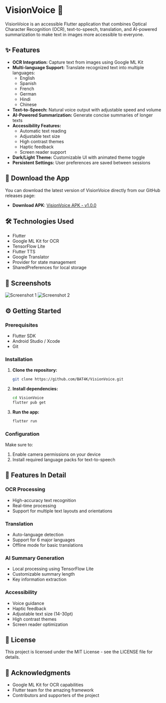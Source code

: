 # VisionVoice 📱
VisionVoice is an accessible Flutter application that combines Optical Character Recognition (OCR), text-to-speech, translation, and AI-powered summarization to make text in images more accessible to everyone.

## ✨ Features
- **OCR Integration:** Capture text from images using Google ML Kit
- **Multi-language Support:** Translate recognized text into multiple languages:
  - English
  - Spanish
  - French
  - German
  - Hindi
  - Chinese
- **Text-to-Speech:** Natural voice output with adjustable speed and volume
- **AI-Powered Summarization:** Generate concise summaries of longer texts
- **Accessibility Features:**
  - Automatic text reading
  - Adjustable text size
  - High contrast themes
  - Haptic feedback
  - Screen reader support
- **Dark/Light Theme:** Customizable UI with animated theme toggle
- **Persistent Settings:** User preferences are saved between sessions
## 🚀 Download the App

You can download the latest version of VisionVoice directly from our GitHub releases page:

- **Download APK**: [VisionVoice APK - v1.0.0](https://github.com/BAT4K/VisionVoice/releases/download/v1.0.0/app-release.apk)

## 🛠️ Technologies Used
  - Flutter
  - Google ML Kit for OCR
  - TensorFlow Lite
  - Flutter TTS
  - Google Translator
  - Provider for state management
  - SharedPreferences for local storage
## 📱 Screenshots
![Screenshot 1](https://imgur.com/5zrPpDO.png)
![Screenshot 2](https://imgur.com/7Nu5oUw.png)


## ⚙️ Getting Started
### Prerequisites
- Flutter SDK
- Android Studio / Xcode
- Git
### Installation
1. **Clone the repository:**
   ```bash
   git clone https://github.com/BAT4K/VisionVoice.git
2. **Install dependencies:**
   ```bash
   cd VisionVoice
   flutter pub get
3. **Run the app:**
   ```bash
   flutter run
### Configuration
Make sure to:
  1. Enable camera permissions on your device
  2. Install required language packs for text-to-speech
## 🌟 Features In Detail
### OCR Processing
- High-accuracy text recognition
- Real-time processing
- Support for multiple text layouts and orientations
### Translation
- Auto-language detection
- Support for 6 major languages
- Offline mode for basic translations
### AI Summary Generation
- Local processing using TensorFlow Lite
- Customizable summary length
- Key information extraction
### Accessibility
- Voice guidance
- Haptic feedback
- Adjustable text size (14-30pt)
- High contrast themes
- Screen reader optimization
## 📝 License
This project is licensed under the MIT License - see the LICENSE file for details.
## 🙏 Acknowledgments
- Google ML Kit for OCR capabilities
- Flutter team for the amazing framework
- Contributors and supporters of the project






 
